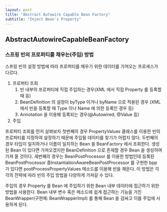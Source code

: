 ```yaml
---
layout: post
title: "Abstract Autowire Capable Bean Factory"
subtitle: "Inject Bean's Property"
---
```


## AbstractAutowireCapableBeanFactory

### 스프링 빈의 프로퍼티를 채우는(주입) 방법

스프링 빈의 설정 방법에 따라 프로퍼티를 채우기 위한 데이터를 가져오는 프로세스가 다르다.

1. 프로퍼티 조회
    1. 빈 내부의 프로퍼티에 직접 주입하는 경우(XML 에서 직접 Property 를 등록할 때 등)
    2. BeanDefinition 의 설정이 byType 이거나 byName 으로 적용된 경우 (XML 에서 빈을 등록할 때 Type 이나 Name 에 의한 등록인 경우 등)
    3. Annotation 을 이용해 등록되는 경우(@Autowired, @Value 등)
2. 주입

프로퍼티 조회를 먼저 살펴보자
첫번째의 경우 PropertyValues 클래스를 이용한 빈의 프로퍼티를 지정하여 설정하기 때문에 주입될 데이터를 찾기가 어렵지 않다.
두번째의 경우 타입이 일치하거나 이름이 일치하는 Bean 을 BeanFactory 에서 조회한다. 생성된 Bean 이 있다면 가져오겠지만 BeanDefinition 으로 존재할 경우
Bean 을 생성하여 가져 올 것이다.
세번째의 경우는 BeanPostProcessor 를 이용한 방법인데 등록된 BeanPostProcessor 중InstantiationAwareBeanPostProcessor 를 구현한 bpp 가 있다면
postProcessPropertyValues 메소드를 이용해 빈을 채운다. 이 방법은 각각의 전략에 따라 빈의 주입 방법을 다양하게 가져갈 수 있다.

주입의 경우 Property 를 Bean 에 주입하기 위한 Bean 내부 데이터에 접근하기 위한 방법을 사용한다.
Bean 내부 변수 혹은 메소드에 쉽게 접근하는 기능을 가진 BeanWrapper(구현체: BeanWrapperImpl) 를 통해 Bean 을 감싸고 이를 주입에 사용하게 된다.
 


